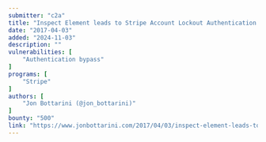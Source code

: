 ```yaml
---
submitter: "c2a"
title: "Inspect Element leads to Stripe Account Lockout Authentication Bypass"
date: "2017-04-03"
added: "2024-11-03"
description: ""
vulnerabilities: [
    "Authentication bypass"
]
programs: [
    "Stripe"
]
authors: [
    "Jon Bottarini (@jon_bottarini)"
]
bounty: "500"
link: "https://www.jonbottarini.com/2017/04/03/inspect-element-leads-to-stripe-account-lockout-authentication-bypass/"
---
```




